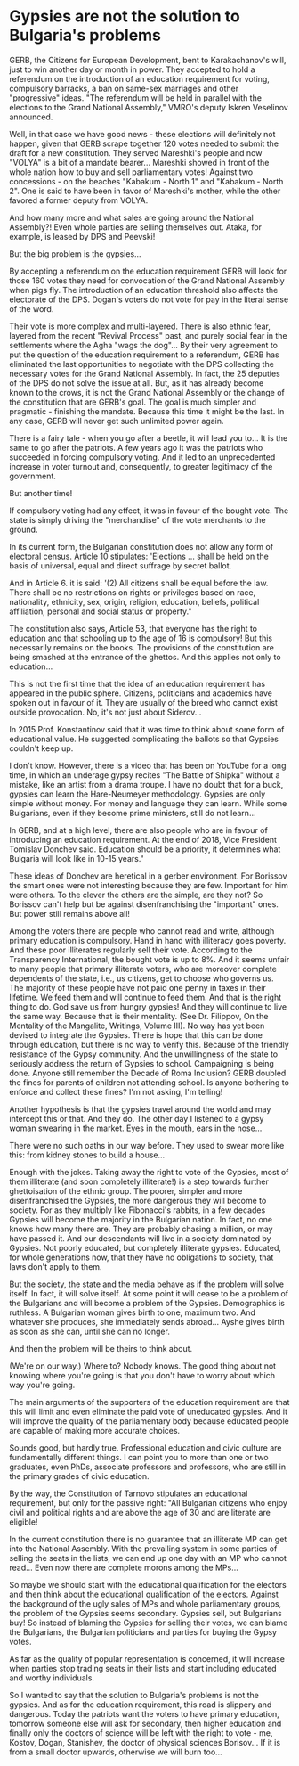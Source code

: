 <!-- # Решението на българските проблеми не са циганите -->

# Gypsies are not the solution to Bulgaria's problems

GERB, the Citizens for European Development, bent to Karakachanov's will, just to win another day or month in power. They accepted to hold a referendum on the introduction of an education requirement for voting, compulsory barracks, a ban on same-sex marriages and other "progressive" ideas. "The referendum will be held in parallel with the elections to the Grand National Assembly," VMRO's deputy Iskren Veselinov announced.
<!-- DONE -->

Well, in that case we have good news - these elections will definitely not happen, given that GERB scrape together 120 votes needed to submit the draft for a new constitution. They served Mareshki's people and now "VOLYA" is a bit of a mandate bearer... Mareshki showed in front of the whole nation how to buy and sell parliamentary votes! Against two concessions - on the beaches "Kabakum - North 1" and "Kabakum - North 2". One is said to have been in favor of Mareshki's mother, while the other favored a former deputy from VOLYA.
<!-- DONE -->

And how many more and what sales are going around the National Assembly?! Even whole parties are selling themselves out. Ataka, for example, is leased by DPS and Peevski!
<!-- DONE -->

But the big problem is the gypsies...
<!-- DONE -->

<!-- С това, че приемат референдум за образователния ценз ГЕРБ -->
By accepting a referendum on the education requirement GERB will look for those 160 votes they need for convocation of the Grand National Assembly when pigs fly. The introduction of an education threshold also affects the electorate of the DPS. Dogan's voters do not vote for pay in the literal sense of the word. 
<!-- TODO NEEDS TO BE FIXED ^^^ -->

Their vote is more complex and multi-layered. There is also ethnic fear, layered from the recent "Revival Process" past, and purely social fear in the settlements where the Agha "wags the dog"... By their very agreement to put the question of the education requirement to a referendum, GERB has eliminated the last opportunities to negotiate with the DPS collecting the necessary votes for the Grand National Assembly. In fact, the 25 deputies of the DPS do not solve the issue at all. But, as it has already become known to the crows, it is not the Grand National Assembly or the change of the constitution that are GERB's goal. The goal is much simpler and pragmatic - finishing the mandate. Because this time it might be the last. In any case, GERB will never get such unlimited power again.
<!-- TODO CHECK BEFORE SUBMIT -->
<!-- DONE -->

There is a fairy tale - when you go after a beetle, it will lead you to... It is the same to go after the patriots. A few years ago it was the patriots who succeeded in forcing compulsory voting. And it led to an unprecedented increase in voter turnout and, consequently, to greater legitimacy of the government.

But another time!

If compulsory voting had any effect, it was in favour of the bought vote. The state is simply driving the "merchandise" of the vote merchants to the ground.

In its current form, the Bulgarian constitution does not allow any form of electoral census. Article 10 stipulates: 'Elections ... shall be held on the basis of universal, equal and direct suffrage by secret ballot.

And in Article 6. it is said: '(2) All citizens shall be equal before the law. There shall be no restrictions on rights or privileges based on race, nationality, ethnicity, sex, origin, religion, education, beliefs, political affiliation, personal and social status or property."

The constitution also says, Article 53, that everyone has the right to education and that schooling up to the age of 16 is compulsory! But this necessarily remains on the books. The provisions of the constitution are being smashed at the entrance of the ghettos. And this applies not only to education...

This is not the first time that the idea of an education requirement has appeared in the public sphere. Citizens, politicians and academics have spoken out in favour of it. They are usually of the breed who cannot exist outside provocation. No, it's not just about Siderov...

In 2015 Prof. Konstantinov said that it was time to think about some form of educational value. He suggested complicating the ballots so that Gypsies couldn't keep up.

I don't know. However, there is a video that has been on YouTube for a long time, in which an underage gypsy recites "The Battle of Shipka" without a mistake, like an artist from a drama troupe. I have no doubt that for a buck, gypsies can learn the Hare-Neumeyer methodology. Gypsies are only simple without money. For money and language they can learn. While some Bulgarians, even if they become prime ministers, still do not learn...

In GERB, and at a high level, there are also people who are in favour of introducing an education requirement. At the end of 2018, Vice President Tomislav Donchev said. Education should be a priority, it determines what Bulgaria will look like in 10-15 years."

These ideas of Donchev are heretical in a gerber environment. For Borissov the smart ones were not interesting because they are few. Important for him were others. To the clever the others are the simple, are they not? So Borissov can't help but be against disenfranchising the "important" ones. But power still remains above all!

Among the voters there are people who cannot read and write, although primary education is compulsory. Hand in hand with illiteracy goes poverty. And these poor illiterates regularly sell their vote. According to the Transparency International, the bought vote is up to 8%. And it seems unfair to many people that primary illiterate voters, who are moreover complete dependents of the state, i.e., us citizens, get to choose who governs us. The majority of these people have not paid one penny in taxes in their lifetime. We feed them and will continue to feed them. And that is the right thing to do. God save us from hungry gypsies! And they will continue to live the same way. Because that is their mentality. (See Dr. Filippov, On the Mentality of the Mangalite, Writings, Volume III). No way has yet been devised to integrate the Gypsies. There is hope that this can be done through education, but there is no way to verify this. Because of the friendly resistance of the Gypsy community. And the unwillingness of the state to seriously address the return of Gypsies to school. Campaigning is being done. Anyone still remember the Decade of Roma Inclusion? GERB doubled the fines for parents of children not attending school. Is anyone bothering to enforce and collect these fines? I'm not asking, I'm telling!

Another hypothesis is that the gypsies travel around the world and may intercept this or that. And they do. The other day I listened to a gypsy woman swearing in the market. Eyes in the mouth, ears in the nose...

There were no such oaths in our way before. They used to swear more like this: from kidney stones to build a house...

Enough with the jokes. Taking away the right to vote of the Gypsies, most of them illiterate (and soon completely illiterate!) is a step towards further ghettoisation of the ethnic group. The poorer, simpler and more disenfranchised the Gypsies, the more dangerous they will become to society. For as they multiply like Fibonacci's rabbits, in a few decades Gypsies will become the majority in the Bulgarian nation. In fact, no one knows how many there are. They are probably chasing a million, or may have passed it. And our descendants will live in a society dominated by Gypsies. Not poorly educated, but completely illiterate gypsies. Educated, for whole generations now, that they have no obligations to society, that laws don't apply to them.

But the society, the state and the media behave as if the problem will solve itself. In fact, it will solve itself. At some point it will cease to be a problem of the Bulgarians and will become a problem of the Gypsies. Demographics is ruthless. A Bulgarian woman gives birth to one, maximum two. And whatever she produces, she immediately sends abroad... Ayshe gives birth as soon as she can, until she can no longer.

And then the problem will be theirs to think about.

(We're on our way.) Where to? Nobody knows. The good thing about not knowing where you're going is that you don't have to worry about which way you're going.

The main arguments of the supporters of the education requirement are that this will limit and even eliminate the paid vote of uneducated gypsies. And it will improve the quality of the parliamentary body because educated people are capable of making more accurate choices.

Sounds good, but hardly true. Professional education and civic culture are fundamentally different things. I can point you to more than one or two graduates, even PhDs, associate professors and professors, who are still in the primary grades of civic education.

By the way, the Constitution of Tarnovo stipulates an educational requirement, but only for the passive right: "All Bulgarian citizens who enjoy civil and political rights and are above the age of 30 and are literate are eligible!

In the current constitution there is no guarantee that an illiterate MP can get into the National Assembly. With the prevailing system in some parties of selling the seats in the lists, we can end up one day with an MP who cannot read... Even now there are complete morons among the MPs...

So maybe we should start with the educational qualification for the electors and then think about the educational qualification of the electors. Against the background of the ugly sales of MPs and whole parliamentary groups, the problem of the Gypsies seems secondary. Gypsies sell, but Bulgarians buy! So instead of blaming the Gypsies for selling their votes, we can blame the Bulgarians, the Bulgarian politicians and parties for buying the Gypsy votes.

As far as the quality of popular representation is concerned, it will increase when parties stop trading seats in their lists and start including educated and worthy individuals.

So I wanted to say that the solution to Bulgaria's problems is not the gypsies. And as for the education requirement, this road is slippery and dangerous. Today the patriots want the voters to have primary education, tomorrow someone else will ask for secondary, then higher education and finally only the doctors of science will be left with the right to vote - me, Kostov, Dogan, Stanishev, the doctor of physical sciences Borisov... If it is from a small doctor upwards, otherwise we will burn too...